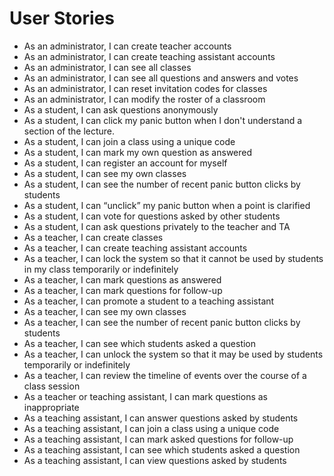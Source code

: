 # User Stories

- As an administrator, I can create teacher accounts
- As an administrator, I can create teaching assistant accounts
- As an administrator, I can see all classes
- As an administrator, I can see all questions and answers and votes
- As an administrator, I can reset invitation codes for classes
- As an administrator, I can modify the roster of a classroom
- As a student, I can ask questions anonymously
- As a student, I can click my panic button when I don't understand a section of the lecture.
- As a student, I can join a class using a unique code
- As a student, I can mark my own question as answered
- As a student, I can register an account for myself
- As a student, I can see my own classes
- As a student, I can see the number of recent panic button clicks by students
- As a student, I can “unclick” my panic button when a point is clarified
- As a student, I can vote for questions asked by other students
- As a student, I can ask questions privately to the teacher and TA
- As a teacher, I can create classes
- As a teacher, I can create teaching assistant accounts
- As a teacher, I can lock the system so that it cannot be used by students in my class temporarily or indefinitely
- As a teacher, I can mark questions as answered
- As a teacher, I can mark questions for follow-up
- As a teacher, I can promote a student to a teaching assistant
- As a teacher, I can see my own classes
- As a teacher, I can see the number of recent panic button clicks by students
- As a teacher, I can see which students asked a question
- As a teacher, I can unlock the system so that it may be used by students temporarily or indefinitely
- As a teacher, I can review the timeline of events over the course of a class session
- As a teacher or teaching assistant, I can mark questions as inappropriate
- As a teaching assistant, I can answer questions asked by students
- As a teaching assistant, I can join a class using a unique code
- As a teaching assistant, I can mark asked questions for follow-up
- As a teaching assistant, I can see which students asked a question
- As a teaching assistant, I can view questions asked by students
